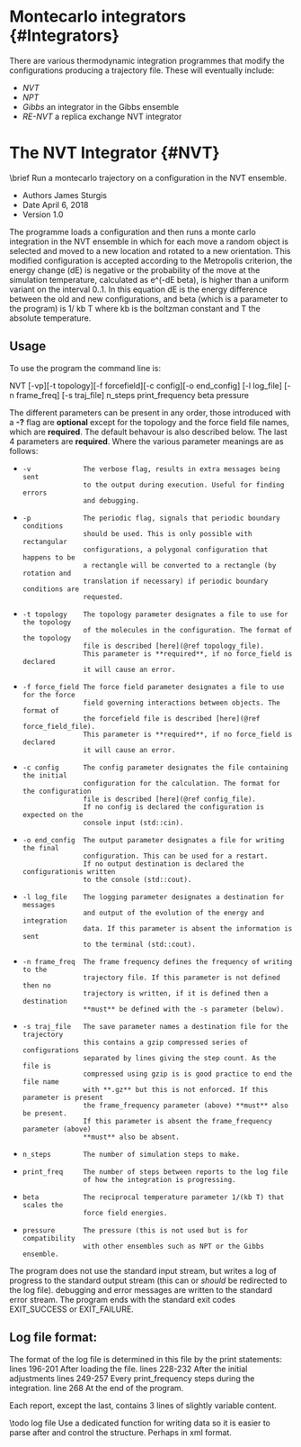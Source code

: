 # Montecarlo integrators {#Integrators}

There are various thermodynamic integration programmes that modify the configurations producing a trajectory file. These will eventually include:

* _NVT_
* _NPT_
* _Gibbs_ an integrator in the Gibbs ensemble
* _RE-NVT_ a replica exchange NVT integrator

# The NVT Integrator {#NVT}
\brief   Run a montecarlo trajectory on a configuration in the NVT ensemble.

 * Authors James Sturgis
 * Date    April 6, 2018
 * Version 1.0

The programme loads a configuration and then runs a monte carlo integration
in the NVT ensemble in which for each move a random object is selected and
moved to a new location and rotated to a new orientation. This modified
configuration is accepted according to the Metropolis criterion, the
energy change (dE) is negative or the probability of the move at the 
simulation temperature, calculated as e^(-dE beta), is higher than a uniform 
variant on the interval 0..1. 
In this equation dE is the energy difference between the old and new
configurations, and beta (which is a parameter to the program) is 1/ kb T
where kb is the boltzman constant and T the absolute temperature.

## Usage

To use the program the command line is:

   NVT [-vp][-t topology][-f forcefield][-c config][-o end_config]
       [-l log_file] [-n frame_freq] [-s traj_file] n_steps print_frequency 
       beta pressure

The different parameters can be present in any order, those introduced with a **-?**
flag are **optional** except for the topology and the force field file names, which are
**required**. The default behavour is also described below. The last 4 parameters
are **required**.
Where the various parameter meanings are as follows:
 *     -v             The verbose flag, results in extra messages being sent 
                      to the output during execution. Useful for finding errors
                      and debugging.
 *     -p             The periodic flag, signals that periodic boundary conditions
                      should be used. This is only possible with rectangular
                      configurations, a polygonal configuration that happens to be
                      a rectangle will be converted to a rectangle (by rotation and
                      translation if necessary) if periodic boundary conditions are
                      requested.
 *     -t topology    The topology parameter designates a file to use for the topology
                      of the molecules in the configuration. The format of the topology 
                      file is described [here](@ref topology_file).
                      This parameter is **required**, if no force_field is declared 
                      it will cause an error.
 *     -f force_field The force field parameter designates a file to use for the force
                      field governing interactions between objects. The format of
                      the forcefield file is described [here](@ref force_field_file).
                      This parameter is **required**, if no force_field is declared 
                      it will cause an error.
 *     -c config      The config parameter designates the file containing the initial
                      configuration for the calculation. The format for the configuration
                      file is described [here](@ref config_file). 
                      If no config is declared the configuration is expected on the
                      console input (std::cin).
 *     -o end_config  The output parameter designates a file for writing the final
                      configuration. This can be used for a restart.
                      If no output destination is declared the configurationis written
                      to the console (std::cout).
 *     -l log_file    The logging parameter designates a destination for messages
                      and output of the evolution of the energy and integration
                      data. If this parameter is absent the information is sent
                      to the terminal (std::cout).
 *     -n frame_freq  The frame frequency defines the frequency of writing to the
                      trajectory file. If this parameter is not defined then no
                      trajectory is written, if it is defined then a destination
                      **must** be defined with the -s parameter (below).
 *     -s traj_file   The save parameter names a destination file for the trajectory
                      this contains a gzip compressed series of configurations
                      separated by lines giving the step count. As the file is
                      compressed using gzip is is good practice to end the file name
                      with **.gz** but this is not enforced. If this parameter is present
                      the frame_frequency parameter (above) **must** also be present.
                      If this parameter is absent the frame_frequency parameter (above) 
                      **must** also be absent.
 *     n_steps        The number of simulation steps to make.
 *     print_freq     The number of steps between reports to the log file
                      of how the integration is progressing.
 *     beta           The reciprocal temperature parameter 1/(kb T) that scales the
                      force field energies.
 *     pressure       The pressure (this is not used but is for compatibility
                      with other ensembles such as NPT or the Gibbs ensemble.

The program does not use the standard input stream, but writes a log of progress
to the standard output stream (this can or *should* be redirected to the log file).
debugging and error messages are written to the standard error stream. The
program ends with the standard exit codes EXIT_SUCCESS or EXIT_FAILURE.

## Log file format:
 The format of the log file is determined in this file by the print statements:
     lines 196-201   After loading the file.
     lines 228-232   After the initial adjustments
     lines 249-257   Every print_frequency steps during the integration.
     line 268        At the end of the program.

Each report, except the last, contains 3 lines of slightly variable content.

 \todo log file       Use a dedicated function for writing data so it is easier
                      to parse after and control the structure.  Perhaps in
                      xml format.

